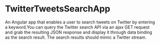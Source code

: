 # TwitterTweetsSearchApp
An Angular app that enables a user to search tweets on Twitter by entering a keyword.You can query the Twitter search API via an 
ajax GET request and grab the resulting JSON response and display it through data binding as the search result. 
The search results should mimic a Twitter stream.
